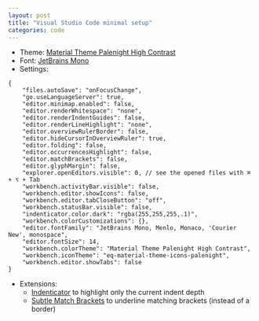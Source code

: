 ```yaml
---
layout: post
title: "Visual Studio Code minimal setup"
categories: code
---
```


* Theme: [Material Theme Palenight High Contrast](https://marketplace.visualstudio.com/items?itemName=Equinusocio.vsc-material-theme)
* Font: [JetBrains Mono](https://www.jetbrains.com/lp/mono/)
* Settings:
```
{
    "files.autoSave": "onFocusChange",
    "go.useLanguageServer": true,
    "editor.minimap.enabled": false,
    "editor.renderWhitespace": "none",
    "editor.renderIndentGuides": false,
    "editor.renderLineHighlight": "none",
    "editor.overviewRulerBorder": false,
    "editor.hideCursorInOverviewRuler": true,
    "editor.folding": false,
    "editor.occurrencesHighlight": false,
    "editor.matchBrackets": false,
    "editor.glyphMargin": false,
    "explorer.openEditors.visible": 0, // see the opened files with ⌘ + ⌥ + Tab
    "workbench.activityBar.visible": false,
    "workbench.editor.showIcons": false,
    "workbench.editor.tabCloseButton": "off",
    "workbench.statusBar.visible": false,
    "indenticator.color.dark": "rgba(255,255,255,.1)",
    "workbench.colorCustomizations": {},
    "editor.fontFamily": "JetBrains Mono, Menlo, Monaco, 'Courier New', monospace",
    "editor.fontSize": 14,
    "workbench.colorTheme": "Material Theme Palenight High Contrast",
    "workbench.iconTheme": "eq-material-theme-icons-palenight",
    "workbench.editor.showTabs": false
}
```
* Extensions:
    * [Indenticator](https://marketplace.visualstudio.com/items?itemName=SirTori.indenticator) to highlight only the current indent depth
    * [Subtle Match Brackets](https://marketplace.visualstudio.com/items?itemName=rafamel.subtle-brackets) to underline matching brackets (instead of a border)